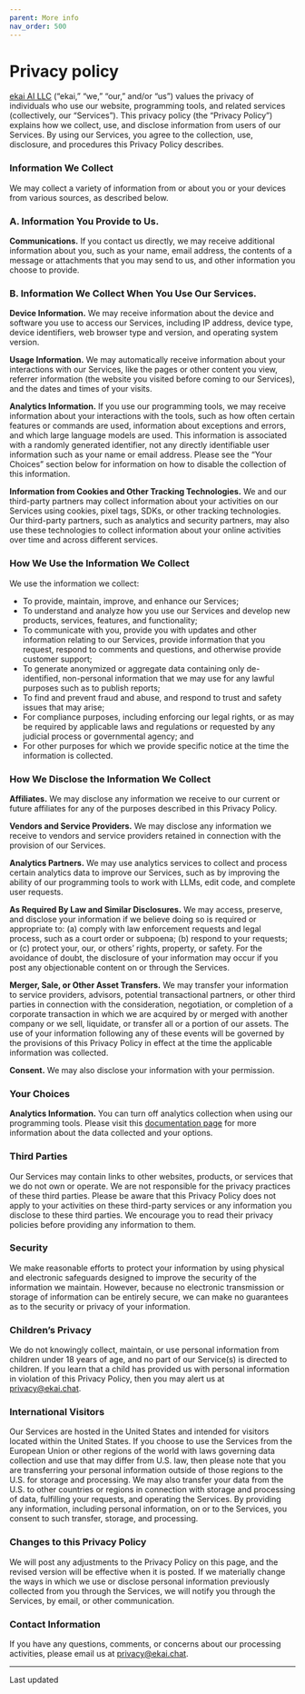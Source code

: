 ```yaml
---
parent: More info
nav_order: 500
---
```


# Privacy policy

[ekai AI LLC](/docs/faq.html#what-is-ekai-ai-llc)
(“ekai,” “we,” “our,” and/or “us”) values the privacy of individuals who use our website, programming tools, and related services (collectively, our “Services”). This privacy policy (the “Privacy Policy”) explains how we collect, use, and disclose information from users of our Services. By using our Services, you agree to the collection, use, disclosure, and procedures this Privacy Policy describes. 

### Information We Collect

We may collect a variety of information from or about you or your devices from various sources, as described below.

### A. Information You Provide to Us.

**Communications.** If you contact us directly, we may receive additional information about you, such as your name, email address, the contents of a message or attachments that you may send to us, and other information you choose to provide.

### B. Information We Collect When You Use Our Services. 

**Device Information.** We may receive information about the device and software you use to access our Services, including IP address, device type, device identifiers, web browser type and version, and operating system version.

**Usage Information.** We may automatically receive information about your interactions with our Services, like the pages or other content you view, referrer information (the website you visited before coming to our Services), and the dates and times of your visits.

**Analytics Information.** If you use our programming tools, we may receive information about your interactions with the tools, such as how often certain features or commands are used, information about exceptions and errors, and which large language models are used. This information is associated with a randomly generated identifier, not any directly identifiable user information such as your name or email address. Please see the “Your Choices” section below for information on how to disable the collection of this information.

**Information from Cookies and Other Tracking Technologies.** We and our third-party partners may collect information about your activities on our Services using cookies, pixel tags, SDKs, or other tracking technologies. Our third-party partners, such as analytics and security partners, may also use these technologies to collect information about your online activities over time and across different services. 


### How We Use the Information We Collect

We use the information we collect:
 
- To provide, maintain, improve, and enhance our Services;
- To understand and analyze how you use our Services and develop new products, services, features, and functionality;
- To communicate with you, provide you with updates and other information relating to our Services, provide information that you request, respond to comments and questions, and otherwise provide customer support;
- To generate anonymized or aggregate data containing only de-identified, non-personal information that we may use for any lawful purposes such as to publish reports;
- To find and prevent fraud and abuse, and respond to trust and safety issues that may arise; 
- For compliance purposes, including enforcing our legal rights, or as may be required by applicable laws and regulations or requested by any judicial process or governmental agency; and
- For other purposes for which we provide specific notice at the time the information is collected.

### How We Disclose the Information We Collect

**Affiliates.** We may disclose any information we receive to our current or future affiliates for any of the purposes described in this Privacy Policy.  

**Vendors and Service Providers.** We may disclose any information we receive to vendors and service providers retained in connection with the provision of our Services. 

**Analytics Partners.** We may use analytics services to collect and process certain analytics data to improve our Services, such as by improving the ability of our programming tools to work with LLMs, edit code, and complete user requests. 

**As Required By Law and Similar Disclosures.** We may access, preserve, and disclose your information if we believe doing so is required or appropriate to: (a) comply with law enforcement requests and legal process, such as a court order or subpoena; (b) respond to your requests; or (c) protect your, our, or others’ rights, property, or safety. For the avoidance of doubt, the disclosure of your information may occur if you post any objectionable content on or through the Services.

**Merger, Sale, or Other Asset Transfers.** We may transfer your information to service providers, advisors, potential transactional partners, or other third parties in connection with the consideration, negotiation, or completion of a corporate transaction in which we are acquired by or merged with another company or we sell, liquidate, or transfer all or a portion of our assets. The use of your information following any of these events will be governed by the provisions of this Privacy Policy in effect at the time the applicable information was collected.

**Consent.** We may also disclose your information with your permission.

### Your Choices

**Analytics Information.** You can turn off analytics collection when using our programming tools. Please visit this 
[documentation page](/docs/more/analytics.html)
for more information about the data collected and your options.

### Third Parties

Our Services may contain links to other websites, products, or services that we do not own or operate. We are not responsible for the privacy practices of these third parties. Please be aware that this Privacy Policy does not apply to your activities on these third-party services or any information you disclose to these third parties. We encourage you to read their privacy policies before providing any information to them.

### Security 

We make reasonable efforts to protect your information by using physical and electronic safeguards designed to improve the security of the information we maintain. However, because no electronic transmission or storage of information can be entirely secure, we can make no guarantees as to the security or privacy of your information.

### Children’s Privacy

We do not knowingly collect, maintain, or use personal information from children under 18 years of age, and no part of our Service(s) is directed to children. If you learn that a child has provided us with personal information in violation of this Privacy Policy, then you may alert us at privacy@ekai.chat.

### International Visitors

Our Services are hosted in the United States and intended for visitors located within the United States. If you choose to use the Services from the European Union or other regions of the world with laws governing data collection and use that may differ from U.S. law, then please note that you are transferring your personal information outside of those regions to the U.S. for storage and processing. We may also transfer your data from the U.S. to other countries or regions in connection with storage and processing of data, fulfilling your requests, and operating the Services. By providing any information, including personal information, on or to the Services, you consent to such transfer, storage, and processing. 


### Changes to this Privacy Policy

We will post any adjustments to the Privacy Policy on this page, and the revised version will be effective when it is posted. If we materially change the ways in which we use or disclose personal information previously collected from you through the Services, we will notify you through the Services, by email, or other communication.

### Contact Information

If you have any questions, comments, or concerns about our processing activities, please email us at privacy@ekai.chat.

----

<p class="post-date">
Last updated 
<!--[[[cog
import subprocess
import datetime

result = subprocess.run(['git', 'log', '-1', '--format=%ct', 'ekai/website/docs/legal/privacy.md'], capture_output=True, text=True)
if result.returncode == 0:
    timestamp = int(result.stdout.strip())
    date = datetime.datetime.fromtimestamp(timestamp)
    cog.out(f"{date.strftime('%B %d, %Y.')}")
]]]-->
December 06, 2024.
<!--[[[end]]]-->

</p>
